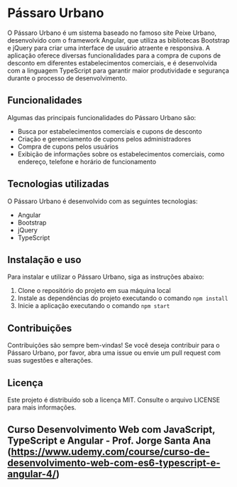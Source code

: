 # Pássaro Urbano

O Pássaro Urbano é um sistema baseado no famoso site Peixe Urbano, desenvolvido com o framework Angular, que utiliza as bibliotecas Bootstrap e jQuery para criar uma interface de usuário atraente e responsiva. A aplicação oferece diversas funcionalidades para a compra de cupons de desconto em diferentes estabelecimentos comerciais, e é desenvolvida com a linguagem TypeScript para garantir maior produtividade e segurança durante o processo de desenvolvimento.

## Funcionalidades

Algumas das principais funcionalidades do Pássaro Urbano são:

- Busca por estabelecimentos comerciais e cupons de desconto
- Criação e gerenciamento de cupons pelos administradores
- Compra de cupons pelos usuários
- Exibição de informações sobre os estabelecimentos comerciais, como endereço, telefone e horário de funcionamento

## Tecnologias utilizadas

O Pássaro Urbano é desenvolvido com as seguintes tecnologias:

- Angular
- Bootstrap
- jQuery
- TypeScript

## Instalação e uso

Para instalar e utilizar o Pássaro Urbano, siga as instruções abaixo:

1.  Clone o repositório do projeto em sua máquina local
2.  Instale as dependências do projeto executando o comando `npm install`
3.  Inicie a aplicação executando o comando `npm start`

## Contribuições

Contribuições são sempre bem-vindas! Se você deseja contribuir para o Pássaro Urbano, por favor, abra uma issue ou envie um pull request com suas sugestões e alterações.

## Licença

Este projeto é distribuído sob a licença MIT. Consulte o arquivo LICENSE para mais informações.

## Curso Desenvolvimento Web com JavaScript, TypeScript e Angular - Prof. Jorge Santa Ana (https://www.udemy.com/course/curso-de-desenvolvimento-web-com-es6-typescript-e-angular-4/)
